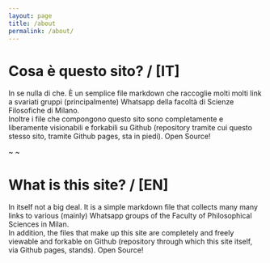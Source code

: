 ```yaml
---
layout: page
title: /about
permalink: /about/
---
```


# Cosa è questo sito? / [IT]

In se nulla di che. È un semplice file markdown che raccoglie molti molti link a svariati gruppi (principalmente) Whatsapp della facoltà di Scienze Filosofiche di Milano.  
Inoltre i file che compongono questo sito sono completamente e liberamente visionabili e forkabili su Github (repository tramite cui questo stesso sito, tramite Github pages, sta in piedi). Open Source!

~ ~

# What is this site? / [EN]

In itself not a big deal. It is a simple markdown file that collects many many links to various (mainly) Whatsapp groups of the Faculty of Philosophical Sciences in Milan.  
In addition, the files that make up this site are completely and freely viewable and forkable on Github (repository through which this site itself, via Github pages, stands). Open Source!